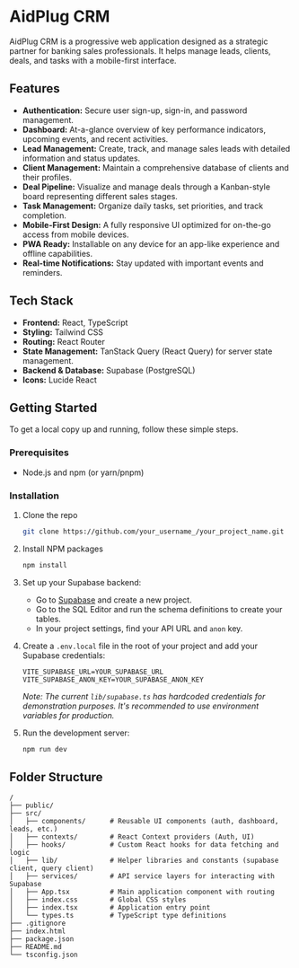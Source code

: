 # AidPlug CRM
AidPlug CRM is a progressive web application designed as a strategic partner for banking sales professionals. It helps manage leads, clients, deals, and tasks with a mobile-first interface.

## Features

- **Authentication:** Secure user sign-up, sign-in, and password management.
- **Dashboard:** At-a-glance overview of key performance indicators, upcoming events, and recent activities.
- **Lead Management:** Create, track, and manage sales leads with detailed information and status updates.
- **Client Management:** Maintain a comprehensive database of clients and their profiles.
- **Deal Pipeline:** Visualize and manage deals through a Kanban-style board representing different sales stages.
- **Task Management:** Organize daily tasks, set priorities, and track completion.
- **Mobile-First Design:** A fully responsive UI optimized for on-the-go access from mobile devices.
- **PWA Ready:** Installable on any device for an app-like experience and offline capabilities.
- **Real-time Notifications:** Stay updated with important events and reminders.

## Tech Stack

- **Frontend:** React, TypeScript
- **Styling:** Tailwind CSS
- **Routing:** React Router
- **State Management:** TanStack Query (React Query) for server state management.
- **Backend & Database:** Supabase (PostgreSQL)
- **Icons:** Lucide React

## Getting Started

To get a local copy up and running, follow these simple steps.

### Prerequisites

- Node.js and npm (or yarn/pnpm)

### Installation

1.  Clone the repo
    ```sh
    git clone https://github.com/your_username_/your_project_name.git
    ```
2.  Install NPM packages
    ```sh
    npm install
    ```
3.  Set up your Supabase backend:
    - Go to [Supabase](https://supabase.io) and create a new project.
    - Go to the SQL Editor and run the schema definitions to create your tables.
    - In your project settings, find your API URL and `anon` key.

4.  Create a `.env.local` file in the root of your project and add your Supabase credentials:
    ```env
    VITE_SUPABASE_URL=YOUR_SUPABASE_URL
    VITE_SUPABASE_ANON_KEY=YOUR_SUPABASE_ANON_KEY
    ```
    *Note: The current `lib/supabase.ts` has hardcoded credentials for demonstration purposes. It's recommended to use environment variables for production.*

5.  Run the development server:
    ```sh
    npm run dev
    ```

## Folder Structure

```
/
├── public/
├── src/
│   ├── components/      # Reusable UI components (auth, dashboard, leads, etc.)
│   ├── contexts/        # React Context providers (Auth, UI)
│   ├── hooks/           # Custom React hooks for data fetching and logic
│   ├── lib/             # Helper libraries and constants (supabase client, query client)
│   ├── services/        # API service layers for interacting with Supabase
│   ├── App.tsx          # Main application component with routing
│   ├── index.css        # Global CSS styles
│   ├── index.tsx        # Application entry point
│   └── types.ts         # TypeScript type definitions
├── .gitignore
├── index.html
├── package.json
├── README.md
└── tsconfig.json
```